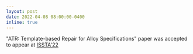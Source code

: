 ```yaml
---
layout: post
date: 2022-04-08 08:00:00-0400
inline: true
---
```


"ATR: Template-based Repair for Alloy Specifications" paper was accepted to appear at <a href="https://conf.researchr.org/home/issta-2022">ISSTA'22 </a>

